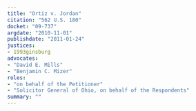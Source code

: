 ```yaml
---
title: "Ortiz v. Jordan"
citation: "562 U.S. 180"
docket: "09-737"
argdate: "2010-11-01"
publishdate: "2011-01-24"
justices:
- 1993ginsburg
advocates:
- "David E. Mills"
- "Benjamin C. Mizer"
roles:
- "on behalf of the Petitioner"
- "Solicitor General of Ohio, on behalf of the Respondents"
summary: ""
---
```


